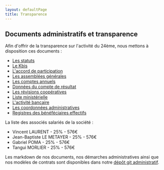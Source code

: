 ```yaml
---
layout: defaultPage
title: Transparence
---
```


## Documents administratifs et transparence

Afin d'offrir de la transparence sur l'activité du 24ème, nous mettons à disposition ces documents :

* [Les statuts](https://jeancloude.24eme.fr/index.php/s/Fb9DkRC544GYr3n)
* [Le Kbis](https://jeancloude.24eme.fr/index.php/s/8noZ9786rtTmBNP)
* [L'accord de participation](https://jeancloude.24eme.fr/index.php/s/6awJfcf3BjpjgHT)
* [Les assemblées générales](https://jeancloude.24eme.fr/index.php/s/BirbLYRQUuwKmcs)
* [Les comptes annuels](https://jeancloude.24eme.fr/index.php/s/5TOAZycfOKIonLL)
* [Données du compte de résultat](https://github.com/24eme/administratif/blob/master/bilans.csv)
* [Les révisions coopératives](https://jeancloude.24eme.fr/index.php/s/Ydnwe4WQG3kXwjr)
* [Liste ministérielle](https://jeancloude.24eme.fr/index.php/s/krKq8sMtdoPzpZ4)
* [L'activité bancaire](https://24eme.github.io/banque/www/)
* [Les coordonnées administratives](https://github.com/24eme/administratif/blob/master/README.md#coordonn%C3%A9es-administratives)
* [Registres des bénéféciaires effectifs](https://jeancloude.24eme.fr/index.php/s/PJ9MFskkG63rPs7)

La liste des associés salariés de la société  :

* Vincent LAURENT - 25% - 576€
* Jean-Baptiste LE METAYER - 25% - 576€
* Gabriel POMA - 25% - 576€
* Tangui MORLIER - 25% - 576€

Les markdown de nos documents, nos démarches administratives ainsi que nos modèles de contrats sont disponibles dans notre [dépôt git administratif](https://github.com/24eme/administratif/blob/master/README.md).
